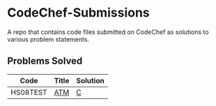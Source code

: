 # CodeChef-Submissions
A repo that contains code files submitted on CodeChef as solutions to various problem statements.

## Problems Solved
| Code     | Title                                             | Solution       |
|----------|---------------------------------------------------|----------------|
| HS08TEST | [ATM](https://www.codechef.com/problems/HS08TEST) | [C](/HS08TEST) |
